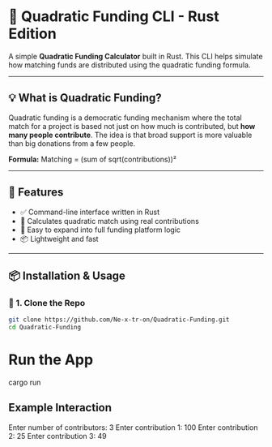 # 🧮 Quadratic Funding CLI - Rust Edition

A simple **Quadratic Funding Calculator** built in Rust. This CLI helps simulate how matching funds are distributed using the quadratic funding formula.

---

## 💡 What is Quadratic Funding?

Quadratic funding is a democratic funding mechanism where the total match for a project is based not just on how much is contributed, but **how many people contribute**. The idea is that broad support is more valuable than big donations from a few people.

**Formula:**
Matching = (sum of sqrt(contributions))²

---

## 🚀 Features

- ✅ Command-line interface written in Rust
- 📐 Calculates quadratic match using real contributions
- 🧩 Easy to expand into full funding platform logic
- 📦 Lightweight and fast

---

## 📦 Installation & Usage

### 🔧 1. Clone the Repo

```bash
git clone https://github.com/Ne-x-tr-on/Quadratic-Funding.git
cd Quadratic-Funding
```

# Run the App
cargo run

## Example Interaction

Enter number of contributors: 3
Enter contribution 1: 100
Enter contribution 2: 25
Enter contribution 3: 49

